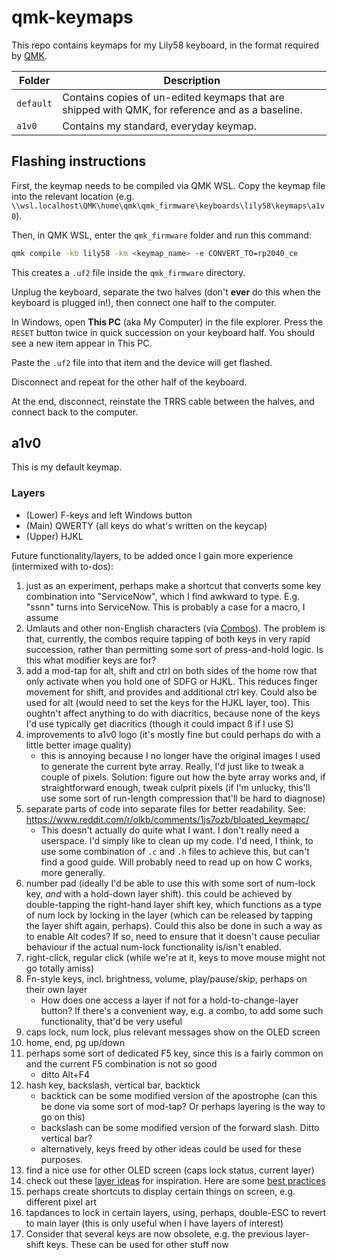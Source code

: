# qmk-keymaps

This repo contains keymaps for my Lily58 keyboard, in the format required by [QMK](https://qmk.fm/).

| Folder    | Description |
| --------- | ----------- |
| `default` | Contains copies of un-edited keymaps that are shipped with QMK, for reference and as a baseline. |
| `a1v0`    | Contains my standard, everyday keymap. |

## Flashing instructions

First, the keymap needs to be compiled via QMK WSL. Copy the keymap file into the relevant location (e.g. `\\wsl.localhost\QMK\home\qmk\qmk_firmware\keyboards\lily58\keymaps\a1v0`).

Then, in QMK WSL, enter the `qmk_firmware` folder and run this command:

```bash
qmk compile -kb lily58 -km <keymap_name> -e CONVERT_TO=rp2040_ce
```

This creates a `.uf2` file inside the `qmk_firmware` directory.

Unplug the keyboard, separate the two halves (don't **ever** do this when the keyboard is plugged in!), then connect one half to the computer.

In Windows, open **This PC** (aka My Computer) in the file explorer. Press the `RESET` button twice in quick succession on your keyboard half. You should see a new item appear in This PC.

Paste the `.uf2` file into that item and the device will get flashed.

Disconnect and repeat for the other half of the keyboard.

At the end, disconnect, reinstate the TRRS cable between the halves, and connect back to the computer.

## a1v0

This is my default keymap.

### Layers

- (Lower) F-keys and left Windows button
- (Main) QWERTY (all keys do what's written on the keycap)
- (Upper) HJKL

Future functionality/layers, to be added once I gain more experience (intermixed with to-dos):

1. just as an experiment, perhaps make a shortcut that converts some key combination into "ServiceNow", which I find awkward to type. E.g. "ssnn" turns into ServiceNow. This is probably a case for a macro, I assume
2. Umlauts and other non-English characters (via [Combos](https://docs.qmk.fm/features/combo)). The problem is that, currently, the combos require tapping of both keys in very rapid succession, rather than permitting some sort of press-and-hold logic. Is this what modifier keys are for?
3. add a mod-tap for alt, shift and ctrl on both sides of the home row that only activate when you hold one of SDFG or HJKL. This reduces finger movement for shift, and provides and additional ctrl key. Could also be used for alt (would need to set the keys for the HJKL layer, too). This oughtn't affect anything to do with diacritics, because none of the keys I'd use typically get diacritics (though it could impact ß if I use S)
4. improvements to a1v0 logo (it's mostly fine but could perhaps do with a little better image quality)
    - this is annoying because I no longer have the original images I used to generate the current byte array. Really, I'd just like to tweak a couple of pixels. Solution: figure out how the byte array works and, if straightforward enough, tweak culprit pixels (if I'm unlucky, this'll use some sort of run-length compression that'll be hard to diagnose)
5. separate parts of code into separate files for better readability. See: <https://www.reddit.com/r/olkb/comments/1js7ozb/bloated_keymapc/>
    - This doesn't actually do quite what I want. I don't really need a userspace. I'd simply like to clean up my code. I'd need, I think, to use some combination of `.c` and `.h` files to achieve this, but can't find a good guide. Will probably need to read up on how C works, more generally.
6. number pad (ideally I'd be able to use this with some sort of num-lock key, _and_ with a hold-down layer shift). this could be achieved by double-tapping the right-hand layer shift key, which functions as a type of num lock by locking in the layer (which can be released by tapping the layer shift again, perhaps). Could this also be done in such a way as to enable Alt codes? If so, need to ensure that it doesn't cause peculiar behaviour if the actual num-lock functionality is/isn't enabled.
7. right-click, regular click (while we're at it, keys to move mouse might not go totally amiss)
8. Fn-style keys, incl. brightness, volume, play/pause/skip, perhaps on their own layer
    - How does one access a layer if not for a hold-to-change-layer button? If there's a convenient way, e.g. a combo, to add some such functionality, that'd be very useful
9. caps lock, num lock, plus relevant messages show on the OLED screen
10. home, end, pg up/down
11. perhaps some sort of dedicated F5 key, since this is a fairly common on and the current F5 combination is not so good
    - ditto Alt+F4
12. hash key, backslash, vertical bar, backtick
    - backtick can be some modified version of the apostrophe (can this be done via some sort of mod-tap? Or perhaps layering is the way to go on this)
    - backslash can be some modified version of the forward slash. Ditto vertical bar?
    - alternatively, keys freed by other ideas could be used for these purposes.
13. find a nice use for other OLED screen (caps lock status, current layer)
14. check out these [layer ideas](https://www.reddit.com/r/MechanicalKeyboards/comments/qootbl/first_keyboard_with_layers_any_inspiration_for/) for inspiration. Here are some [best practices](https://www.reddit.com/r/KeyboardLayouts/comments/rm5ro8/layouts_layers_best_practices_inspirations_etc/)
15. perhaps create shortcuts to display certain things on screen, e.g. different pixel art
16. tapdances to lock in certain layers, using, perhaps, double-ESC to revert to main layer (this is only useful when I have layers of interest)
17. Consider that several keys are now obsolete, e.g. the previous layer-shift keys. These can be used for other stuff now
